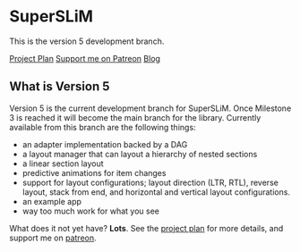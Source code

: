 # SuperSLiM

This is the version 5 development branch.

[Project Plan](https://trello.com/b/g3Wctuey)
[Support me on Patreon](https://www.patreon.com/Tonic)
[Blog](https://branchmerge.blogspot.com)

## What is Version 5
Version 5 is the current development branch for SuperSLiM. Once Milestone 3 is reached it will become the main branch for the library. Currently available from this branch are the following things:

- an adapter implementation backed by a DAG
- a layout manager that can layout a hierarchy of nested sections
- a linear section layout
- predictive animations for item changes
- support for layout configurations; layout direction (LTR, RTL), reverse layout, stack from end, and horizontal and vertical layout configurations.
- an example app
- way too much work for what you see

What does it not yet have? **Lots**. See the [project plan](https://trello.com/b/g3Wctuey) for more details, and support me on [patreon](https://www.pateron.com/Tonic).